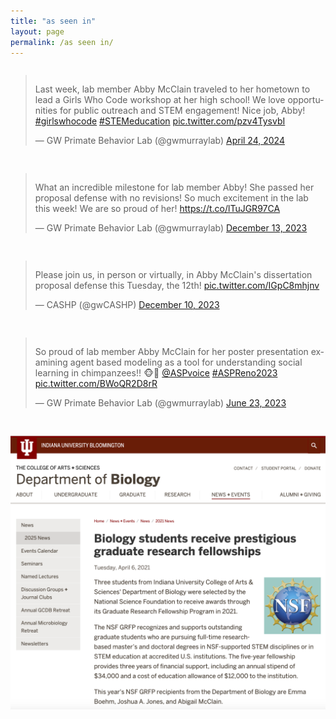 ```yaml
---
title: "as seen in"
layout: page
permalink: /as seen in/
---
```

<div style="display: grid; grid-template-columns: repeat(auto-fit, minmax(300px, 1fr)); gap: 16px;">
  
<blockquote class="twitter-tweet">
  <p lang="en" dir="ltr">
    Last week, lab member Abby McClain traveled to her hometown to lead a Girls Who Code workshop at her high school! We love opportunities for public outreach and STEM engagement! Nice job, Abby! 
    <a href="https://twitter.com/hashtag/girlswhocode?src=hash&amp;ref_src=twsrc%5Etfw">#girlswhocode</a> 
    <a href="https://twitter.com/hashtag/STEMeducation?src=hash&amp;ref_src=twsrc%5Etfw">#STEMeducation</a> 
    <a href="https://t.co/pzv4TysvbI">pic.twitter.com/pzv4TysvbI</a>
  </p>
  &mdash; GW Primate Behavior Lab (@gwmurraylab) 
  <a href="https://twitter.com/gwmurraylab/status/1783204916900868376?ref_src=twsrc%5Etfw">April 24, 2024</a>
</blockquote>
<script async src="https://platform.twitter.com/widgets.js" charset="utf-8"></script>

<blockquote class="twitter-tweet"><p lang="en" dir="ltr">What an incredible milestone for lab member Abby! She passed her proposal defense with no revisions! So much excitement in the lab this week! We are so proud of her! <a href="https://t.co/lTuJGR97CA">https://t.co/lTuJGR97CA</a></p>&mdash; GW Primate Behavior Lab (@gwmurraylab) <a href="https://twitter.com/gwmurraylab/status/1734734959531679978?ref_src=twsrc%5Etfw">December 13, 2023</a>
</blockquote> 
<script async src="https://platform.twitter.com/widgets.js" charset="utf-8"></script>

<blockquote class="twitter-tweet"><p lang="en" dir="ltr">Please join us, in person or virtually, in Abby McClain&#39;s dissertation proposal defense this Tuesday, the 12th! <a href="https://t.co/IGpC8mhjnv">pic.twitter.com/IGpC8mhjnv</a></p>&mdash; CASHP (@gwCASHP) <a href="https://twitter.com/gwCASHP/status/1733972336947163510?ref_src=twsrc%5Etfw">December 10, 2023</a></blockquote> <script async src="https://platform.twitter.com/widgets.js" charset="utf-8"></script>

<blockquote class="twitter-tweet"><p lang="en" dir="ltr">So proud of lab member Abby McClain for her poster presentation examining agent based modeling as a tool for understanding social learning in chimpanzees!! 🐵🎉 <a href="https://twitter.com/ASPvoice?ref_src=twsrc%5Etfw">@ASPvoice</a> <a href="https://twitter.com/hashtag/ASPReno2023?src=hash&amp;ref_src=twsrc%5Etfw">#ASPReno2023</a> <a href="https://t.co/BWoQR2D8rR">pic.twitter.com/BWoQR2D8rR</a></p>&mdash; GW Primate Behavior Lab (@gwmurraylab) <a href="https://twitter.com/gwmurraylab/status/1672245111881871362?ref_src=twsrc%5Etfw">June 23, 2023</a></blockquote> <script async src="https://platform.twitter.com/widgets.js" charset="utf-8"></script>

[![McClain GRFP Announcement](/assets/images/nsf_promo.jpeg)](https://biology.indiana.edu/news-events/news/2021/nsf-grfp-recipients.html)


